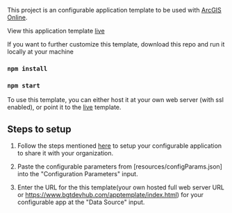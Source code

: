 This project is an configurable application template to be used with [ArcGIS Online](https://www.arcgis.com/home/index.html).

View this application template [live](https://www.bgtdevhub.com/apptemplate/index.html)

If you want to further customize this template, download this repo and run it locally at your machine

### `npm install`
### `npm start`

To use this template, you can either host it at your own web server (with ssl enabled), or point it to the [live](https://www.bgtdevhub.com/apptemplate/index.html) template.

## Steps to setup

1. Follow the steps mentioned [here](https://doc.arcgis.com/en/arcgis-online/create-maps/create-app-templates.htm) to setup your configurable application to share it with your organization.

2. Paste the configurable parameters from [resources/configParams.json] into the "Configuration Parameters" input.

3. Enter the URL for the this template(your own hosted full web server URL or https://www.bgtdevhub.com/apptemplate/index.html) for your configurable app at the "Data Source" input. 

